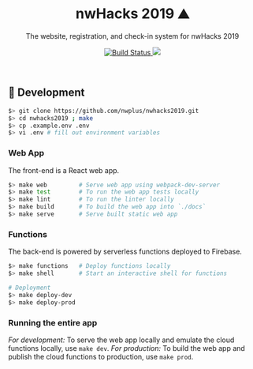 <h1 align="center">nwHacks 2019 ⛰</h1>
<p align="center">
  The website, registration, and check-in system for nwHacks 2019
</p>

<p align="center">
  <a href="https://travis-ci.com/nwplus/nwhacks2019">
    <img src="https://travis-ci.com/nwplus/nwhacks2019.svg?branch=master"
      alt="Build Status" />
  </a>

  <a href="https://codecov.io/gh/nwplus/nwhacks2019">
    <img src="https://codecov.io/gh/nwplus/nwhacks2019/branch/master/graph/badge.svg" />
  </a>
</p>

<br>

## :construction: Development

```bash
$> git clone https://github.com/nwplus/nwhacks2019.git
$> cd nwhacks2019 ; make
$> cp .example.env .env
$> vi .env # fill out environment variables
```

### Web App

The front-end is a React web app.

```bash
$> make web         # Serve web app using webpack-dev-server
$> make test        # To run the web app tests locally
$> make lint        # To run the linter locally
$> make build       # To build the web app into `./docs`
$> make serve       # Serve built static web app
```

### Functions

The back-end is powered by serverless functions deployed to Firebase.

```bash
$> make functions   # Deploy functions locally
$> make shell       # Start an interactive shell for functions

# Deployment
$> make deploy-dev
$> make deploy-prod
```

### Running the entire app
*For development:* To serve the web app locally and emulate the cloud functions locally, use `make dev`.
*For production:* To build the web app and publish the cloud functions to production, use `make prod`.
